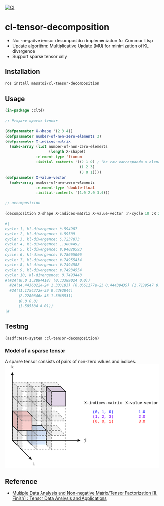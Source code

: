 [![CI](https://github.com/masatoi/cl-tensor-decomposition/actions/workflows/test.yml/badge.svg)](https://github.com/masatoi/cl-tensor-decomposition/actions/workflows/test.yml)

# cl-tensor-decomposition

- Non-negative tensor decomposition implementation for Common Lisp
- Update algorithm: Multiplicative Update (MU) for minimization of KL divergence
- Support sparse tensor only

## Installation
```lisp
ros install masatoi/cl-tensor-decomposition
```

## Usage
```lisp
(in-package :cltd)

;; Prepare sparse tensor

(defparameter X-shape '(2 3 4))
(defparameter number-of-non-zero-elements 3)
(defparameter X-indices-matrix
  (make-array (list number-of-non-zero-elements
                    (length X-shape))
              :element-type 'fixnum
              :initial-contents '((0 1 0) ; The row corresponds a element of one datum
                                  (1 2 3)
                                  (0 0 1))))
(defparameter X-value-vector
  (make-array number-of-non-zero-elements
              :element-type 'double-float
              :initial-contents '(1.0 2.0 3.0)))

;; Decomposition

(decomposition X-shape X-indices-matrix X-value-vector :n-cycle 10 :R 2 :verbose t)

#|
cycle: 1, kl-divergence: 9.594987
cycle: 2, kl-divergence: 8.59509
cycle: 3, kl-divergence: 5.7237873
cycle: 4, kl-divergence: 1.3804492
cycle: 5, kl-divergence: 0.94020593
cycle: 6, kl-divergence: 0.78665006
cycle: 7, kl-divergence: 0.74955434
cycle: 8, kl-divergence: 0.7494588
cycle: 9, kl-divergence: 0.74934554
cycle: 10, kl-divergence: 0.7493448
#(#2A((0.0 1.2894418) (0.73389024 0.0))
  #2A((4.4436022e-24 1.333183) (6.0661177e-22 0.44439435) (1.7189547 0.0))
  #2A((1.1754372e-39 0.4362844)
      (2.2280646e-43 1.3088531)
      (0.0 0.0)
      (1.585384 0.0)))
|#
```

## Testing
```lisp
(asdf:test-system :cl-tensor-decomposition)
```

### Model of a sparse tensor
A sparse tensor consists of pairs of non-zero values and indices.
![Tensor Data Image](./docs/images/tensor-data-image.png)

## Reference

- [Multiple Data Analysis and Non-negative Matrix/Tensor Factorization [II. Finish] : Tensor Data Analysis and Applications](http://www.kecl.ntt.co.jp/icl/ls/members/tatsushi/PDF/IEICE_vol99_no7_691-698.pdf)

